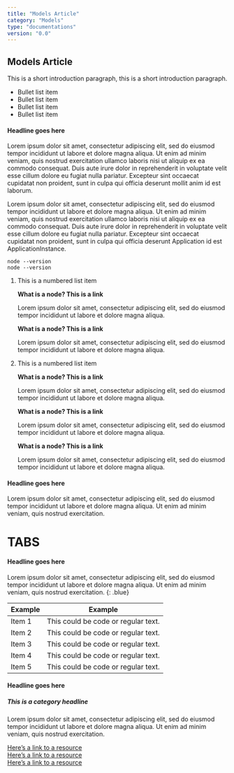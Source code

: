 ```yaml
---
title: "Models Article"
category: "Models"
type: "documentations"
version: "0.0"
---
```

## Models Article

This is a short introduction paragraph, this is a short introduction paragraph. 

*   Bullet list item
*   Bullet list item
*   Bullet list item
*   Bullet list item

#### Headline goes here

Lorem ipsum dolor sit amet, consectetur adipiscing elit, sed do eiusmod tempor incididunt ut labore et dolore magna aliqua. Ut enim ad minim veniam, quis nostrud exercitation ullamco laboris nisi ut aliquip ex ea commodo consequat. Duis aute irure dolor in reprehenderit in voluptate velit esse cillum dolore eu fugiat nulla pariatur. Excepteur sint occaecat cupidatat non proident, sunt in culpa qui officia deserunt mollit anim id est laborum.

Lorem ipsum dolor sit amet, consectetur adipiscing elit, sed do eiusmod tempor incididunt ut labore et 
dolore magna aliqua. Ut enim ad minim veniam, quis nostrud exercitation ullamco laboris nisi ut aliquip ex ea commodo consequat. Duis aute irure dolor in reprehenderit in voluptate velit esse cillum dolore eu fugiat nulla pariatur. Excepteur sint occaecat cupidatat non proident, sunt in culpa qui officia deserunt Application id 
est ApplicationInstance.

```bash{numberLines: true}
node --version
node --version
```

1. This is a numbered list item

    **What is a node? This is a link**
    
    Lorem ipsum dolor sit amet, consectetur adipiscing elit, sed do eiusmod tempor incididunt ut labore et 
    dolore magna aliqua. 
    
    **What is a node? This is a link**
    
    Lorem ipsum dolor sit amet, consectetur adipiscing elit, sed do eiusmod tempor incididunt ut labore et 
    dolore magna aliqua.
    
2.  This is a numbered list item

    **What is a node? This is a link**
    
    Lorem ipsum dolor sit amet, consectetur adipiscing elit, sed do eiusmod tempor incididunt ut labore et 
    dolore magna aliqua. 
    
    **What is a node? This is a link**
    
    Lorem ipsum dolor sit amet, consectetur adipiscing elit, sed do eiusmod tempor incididunt ut labore et 
    dolore magna aliqua.
    
    **What is a node? This is a link**
        
    Lorem ipsum dolor sit amet, consectetur adipiscing elit, sed do eiusmod tempor incididunt ut labore et 
    dolore magna aliqua. 

#### Headline goes here

Lorem ipsum dolor sit amet, consectetur adipiscing elit, sed do eiusmod tempor incididunt ut labore et 
dolore magna aliqua. Ut enim ad minim veniam, quis nostrud exercitation.

# TABS

#### Headline goes here

Lorem ipsum dolor sit amet, consectetur adipiscing elit, sed do eiusmod tempor incididunt ut labore et 
dolore magna aliqua. Ut enim ad minim veniam, quis nostrud exercitation.
{: .blue}

Example | Example
------------ | -------------
Item 1 | This could be code or regular text.
Item 2 | This could be code or regular text.
Item 3 | This could be code or regular text.
Item 4 | This could be code or regular text.
Item 5 | This could be code or regular text.

#### Headline goes here
##### This is a category headline

Lorem ipsum dolor sit amet, consectetur adipiscing elit, sed do eiusmod tempor incididunt ut labore et 
dolore magna aliqua. Ut enim ad minim veniam, quis nostrud exercitation.

[Here’s a link to a resource](/)\
[Here’s a link to a resource](/)  
[Here’s a link to a resource](/)
